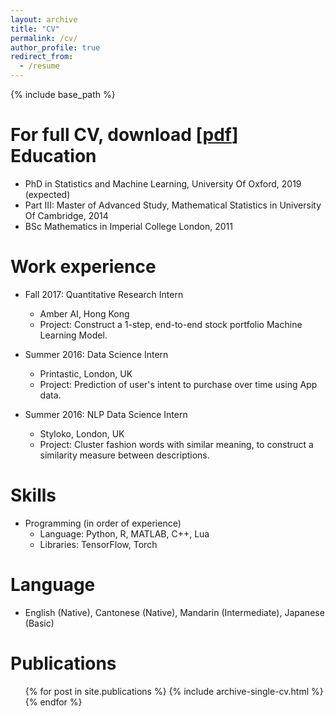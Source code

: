```yaml
---
layout: archive
title: "CV"
permalink: /cv/
author_profile: true
redirect_from:
  - /resume
---
```

{% include base_path %}

For full CV, download [[pdf](http://hcllaw.github.io/files/law.pdf)]
Education
======
* PhD in Statistics and Machine Learning, University Of Oxford, 2019 (expected)
* Part III: Master of Advanced Study, Mathematical Statistics in University Of Cambridge, 2014
* BSc Mathematics in Imperial College London, 2011

Work experience
======
* Fall 2017: Quantitative Research Intern
  * Amber AI, Hong Kong 
  * Project: Construct a 1-step, end-to-end stock portfolio Machine Learning Model.

* Summer 2016: Data Science Intern
  * Printastic, London, UK
  * Project: Prediction of user's intent to purchase over time using App data.

* Summer 2016: NLP Data Science Intern
  * Styloko, London, UK
  * Project: Cluster fashion words with similar meaning, to construct a similarity measure between descriptions.

Skills
======
* Programming (in order of experience)
  * Language: Python, R, MATLAB, C++, Lua
  * Libraries: TensorFlow, Torch 

Language 
======
* English (Native), Cantonese (Native), Mandarin (Intermediate), Japanese (Basic)

Publications
======
  <ul>{% for post in site.publications %}
    {% include archive-single-cv.html %}
  {% endfor %}</ul>
